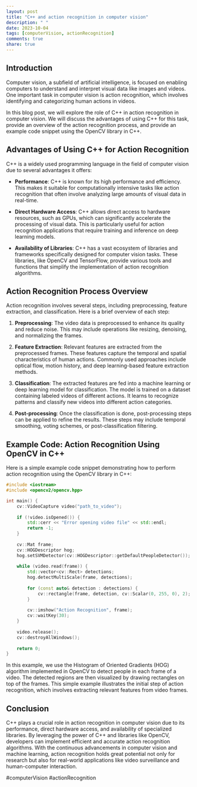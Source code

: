 ```yaml
---
layout: post
title: "C++ and action recognition in computer vision"
description: " "
date: 2023-10-04
tags: [computerVision, actionRecognition]
comments: true
share: true
---
```


## Introduction

Computer vision, a subfield of artificial intelligence, is focused on enabling computers to understand and interpret visual data like images and videos. One important task in computer vision is action recognition, which involves identifying and categorizing human actions in videos.

In this blog post, we will explore the role of C++ in action recognition in computer vision. We will discuss the advantages of using C++ for this task, provide an overview of the action recognition process, and provide an example code snippet using the OpenCV library in C++. 

## Advantages of Using C++ for Action Recognition

C++ is a widely used programming language in the field of computer vision due to several advantages it offers:

- **Performance**: C++ is known for its high performance and efficiency. This makes it suitable for computationally intensive tasks like action recognition that often involve analyzing large amounts of visual data in real-time.

- **Direct Hardware Access**: C++ allows direct access to hardware resources, such as GPUs, which can significantly accelerate the processing of visual data. This is particularly useful for action recognition applications that require training and inference on deep learning models.

- **Availability of Libraries**: C++ has a vast ecosystem of libraries and frameworks specifically designed for computer vision tasks. These libraries, like OpenCV and TensorFlow, provide various tools and functions that simplify the implementation of action recognition algorithms.

## Action Recognition Process Overview

Action recognition involves several steps, including preprocessing, feature extraction, and classification. Here is a brief overview of each step:

1. **Preprocessing**: The video data is preprocessed to enhance its quality and reduce noise. This may include operations like resizing, denoising, and normalizing the frames.

2. **Feature Extraction**: Relevant features are extracted from the preprocessed frames. These features capture the temporal and spatial characteristics of human actions. Commonly used approaches include optical flow, motion history, and deep learning-based feature extraction methods.

3. **Classification**: The extracted features are fed into a machine learning or deep learning model for classification. The model is trained on a dataset containing labeled videos of different actions. It learns to recognize patterns and classify new videos into different action categories.

4. **Post-processing**: Once the classification is done, post-processing steps can be applied to refine the results. These steps may include temporal smoothing, voting schemes, or post-classification filtering.

## Example Code: Action Recognition Using OpenCV in C++

Here is a simple example code snippet demonstrating how to perform action recognition using the OpenCV library in C++:

```cpp
#include <iostream>
#include <opencv2/opencv.hpp>

int main() {
    cv::VideoCapture video("path_to_video");
    
    if (!video.isOpened()) {
        std::cerr << "Error opening video file" << std::endl;
        return -1;
    }
    
    cv::Mat frame;
    cv::HOGDescriptor hog;
    hog.setSVMDetector(cv::HOGDescriptor::getDefaultPeopleDetector());
    
    while (video.read(frame)) {
        std::vector<cv::Rect> detections;
        hog.detectMultiScale(frame, detections);
        
        for (const auto& detection : detections) {
            cv::rectangle(frame, detection, cv::Scalar(0, 255, 0), 2);
        }
        
        cv::imshow("Action Recognition", frame);
        cv::waitKey(30);
    }
    
    video.release();
    cv::destroyAllWindows();
    
    return 0;
}
```

In this example, we use the Histogram of Oriented Gradients (HOG) algorithm implemented in OpenCV to detect people in each frame of a video. The detected regions are then visualized by drawing rectangles on top of the frames. This simple example illustrates the initial step of action recognition, which involves extracting relevant features from video frames.

## Conclusion

C++ plays a crucial role in action recognition in computer vision due to its performance, direct hardware access, and availability of specialized libraries. By leveraging the power of C++ and libraries like OpenCV, developers can implement efficient and accurate action recognition algorithms. With the continuous advancements in computer vision and machine learning, action recognition holds great potential not only for research but also for real-world applications like video surveillance and human-computer interaction.

\#computerVision \#actionRecognition
